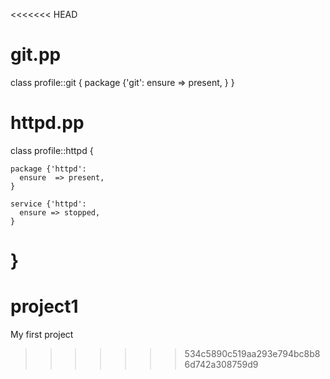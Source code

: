<<<<<<< HEAD
# git.pp
class profile::git {
  package {'git':
    ensure => present,
  }
}

# httpd.pp
class profile::httpd {
    
    package {'httpd':
      ensure  => present,
    }
    
    service {'httpd':
      ensure => stopped, 
    }
}
=======
# project1
My first project
>>>>>>> 534c5890c519aa293e794bc8b86d742a308759d9
